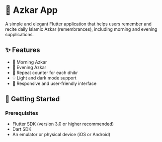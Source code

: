 # 📿 Azkar App

A simple and elegant Flutter application that helps users remember and recite daily Islamic Azkar (remembrances), including morning and evening supplications.

## ✨ Features

- 🌅 Morning Azkar
- 🌇 Evening Azkar
- 🔁 Repeat counter for each dhikr
- 💡 Light and dark mode support
- 📱 Responsive and user-friendly interface


## 🚀 Getting Started

### Prerequisites

- Flutter SDK (version 3.0 or higher recommended)
- Dart SDK
- An emulator or physical device (iOS or Android)


 
 

